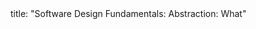 <frontmatter>
title: "Software Design Fundamentals: Abstraction: What"
</frontmatter>

<include src="index-body.md" boilerplate />
